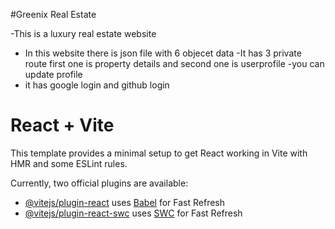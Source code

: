 #Greenix Real Estate

-This is a luxury real estate website
- In this website there is json file with 6 objecet data
-It has 3 private route first one is property details and second one is userprofile
-you can update profile 
- it has google login and github login 





# React + Vite

This template provides a minimal setup to get React working in Vite with HMR and some ESLint rules.

Currently, two official plugins are available:

- [@vitejs/plugin-react](https://github.com/vitejs/vite-plugin-react/blob/main/packages/plugin-react/README.md) uses [Babel](https://babeljs.io/) for Fast Refresh
- [@vitejs/plugin-react-swc](https://github.com/vitejs/vite-plugin-react-swc) uses [SWC](https://swc.rs/) for Fast Refresh
